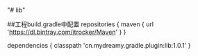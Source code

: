"# lib" 

##工程build.gradle中配置 
repositories { 
maven { url 'https://dl.bintray.com/itrocker/Maven' } 
}

dependencies { 
classpath 'cn.mydreamy.gradle.plugin:lib:1.0.1' 
}
